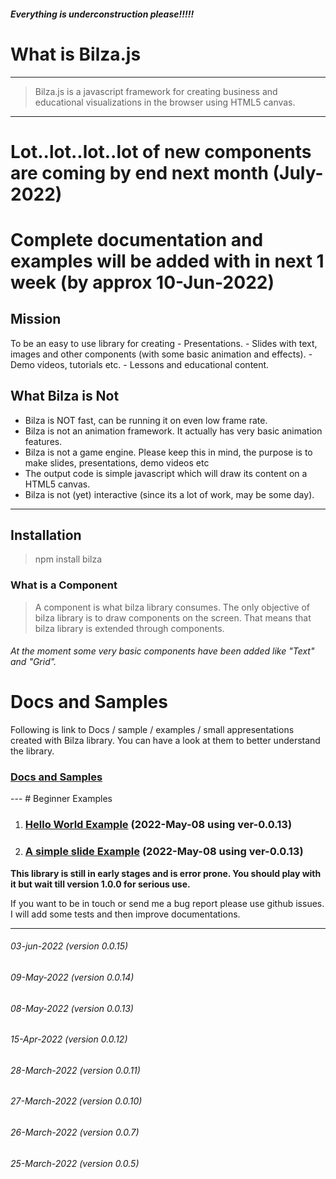 ##### Everything is underconstruction please!!!!!

# What is Bilza.js

---
> Bilza.js is a javascript framework for creating business and educational visualizations in the browser using HTML5 canvas.
---
# Lot..lot..lot..lot of new components are coming by end next month (July-2022)
# Complete documentation and examples will be added with in next 1 week (by approx 10-Jun-2022)
## Mission
To be an easy to use library for creating 
    - Presentations.
    - Slides with text, images and other components (with some basic    animation and effects).
    - Demo videos, tutorials etc.
    - Lessons and educational content.

## What Bilza is Not
 - Bilza is NOT fast, can be running it on even low frame rate.
 - Bilza is not an animation framework. It actually has very basic animation features.
 - Bilza is not a game engine. Please keep this in mind, the purpose is to make slides, presentations, demo videos etc
 - The output code is simple javascript which will draw its content on a HTML5 canvas.
- Bilza is not (yet) interactive (since its a lot of work, may be some day).
---
## Installation

> npm install bilza

### What is a Component 

> A component is what bilza library consumes. The only objective of bilza library is to draw components on the screen. That means that bilza library is extended through components.

###### At the moment some very basic components have been added like "Text" and "Grid".

# Docs and Samples 
 Following is link to Docs / sample / examples / small appresentations created with Bilza library. You can have a look at them to better understand the library.

<h3><a href="https://skillzaa.github.io/bilza/index.html" target="_blank">Docs and Samples</a></h3>
---
# Beginner Examples
<ol>
<li><h3><a href="https://skillzaa.github.io/bilza/samples/helloWorld/index.html" target="_blank">Hello World Example</a> (2022-May-08 using ver-0.0.13)</h3></li>
<li><h3><a href="https://skillzaa.github.io/bilza/samples/simpleSlide/index.html" target="_blank">A simple slide Example</a> (2022-May-08 using ver-0.0.13)</h3></li>

</ol>


**This library is still in early stages and is error prone. You should play with it but wait till version 1.0.0 for serious use.**


If you want to be in touch or send me a bug report please use github issues.
I will add some tests and then improve documentations.

-----
###### 03-jun-2022   (version 0.0.15)
###### 09-May-2022   (version 0.0.14)
###### 08-May-2022   (version 0.0.13)
###### 15-Apr-2022   (version 0.0.12)
###### 28-March-2022 (version 0.0.11)
###### 27-March-2022 (version 0.0.10)
###### 26-March-2022 (version 0.0.7)
###### 25-March-2022 (version 0.0.5)



